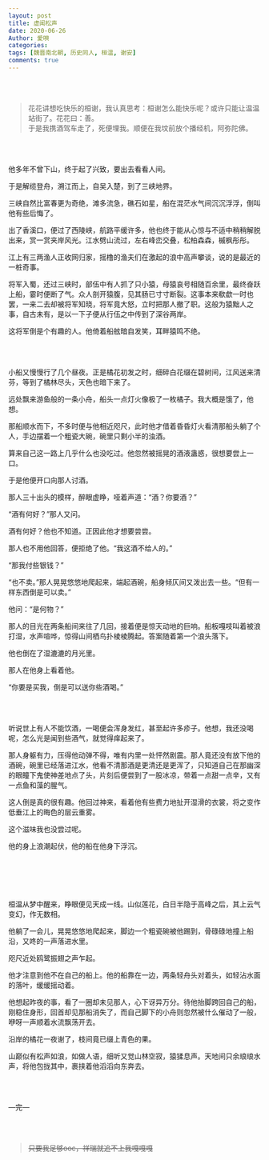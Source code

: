 ```yaml
---
layout: post
title: 虚闻松声
date: 2020-06-26
Author: 愛唄
categories: 
tags: [魏晋南北朝, 历史同人, 桓温, 谢安]
comments: true
--- 
```


<br>
<br>

>花花讲想吃快乐的桓谢，我认真思考：桓谢怎么能快乐呢？或许只能让温温站街了。花花曰：善。  
于是我携酒驾车走了，死便埋我。顺便在我坟前放个播经机，阿弥陀佛。

<br>
<br>

他多年不曾下山，终于起了兴致，要出去看看人间。

于是解缆登舟，溯江而上，自吴入楚，到了三峡地界。

三峡自然比富春更为奇绝，滩多流急，礁石如星，船在混茫水气间沉沉浮浮，倒叫他有些后悔了。

出了香溪口，便过了西陵峡，航路平缓许多，他也终于能从心惊与不适中稍稍解脱出来，赏一赏夹岸风光。江水劈山流过，左右峰峦交叠，松柏森森，槭枫彤彤。

江上有三两渔人正收网归家，摇橹的渔夫们在激起的浪中高声攀谈，说的是最近的一桩奇事。

将军入蜀，还过三峡时，部伍中有人抓了只小猿，母猿哀号相随百余里，最终奋跃上船，霎时便断了气。众人剖开猿腹，见其肠已寸寸断裂。这事本来欷歔一时也罢，一来二去却被将军知晓，将军竟大怒，立时把那人撤了职。这般为猿黜人之事，自古未有，是以一下子便从行伍之中传到了深谷两岸。

这将军倒是个有趣的人。他倚着船舷暗自发笑，耳畔猿鸣不绝。

<br>
<br>

小船又慢慢行了几个昼夜。正是橘花初发之时，细碎白花缀在碧树间，江风送来清芬，等到了橘林尽头，天色也暗下来了。

远处飘来游鱼般的一条小舟，船头一点灯火像极了一枚橘子。我大概是饿了，他想。

那船顺水而下，不多时便与他相近咫尺，此时他才借着昏昏灯火看清那船头躺了个人，手边摆着一个粗瓷大碗，碗里只剩小半的浊酒。

算来自己这一路上几乎什么也没吃过。他忽然被摇晃的酒液蛊惑，很想要尝上一口。

于是他便开口向那人讨酒。

那人三十出头的模样，醉眼虚睁，哑着声道：“酒？你要酒？”

“酒有何好？”那人又问。

酒有何好？他也不知道。正因此他才想要尝尝。

那人也不用他回答，便拒绝了他。“我这酒不给人的。”

“那我付些银钱？”

“也不卖。”那人晃晃悠悠地爬起来，端起酒碗，船身倾仄间又泼出去一些。“但有一样东西倒是可以卖。”

他问：“是何物？”

那人的目光在两条船间来往了几回，接着便是惊天动地的巨响。船板嘎吱叫着被浪打湿，水声喧哗，惊得山间栖鸟扑棱棱腾起。答案随着第一个浪头落下。

他也倒在了湿漉漉的月光里。

那人在他身上看着他。

“你要是买我，倒是可以送你些酒喝。”

<br>
<br>

听说世上有人不能饮酒，一喝便会浑身发红，甚至起许多疹子。他想，我还没喝呢，怎么光是闻到些酒气，就觉得痒起来了。

那人身躯有力，压得他动弹不得，唯有内里一处怦然剧震。那人竟还没有放下他的酒碗，碗里已经落进江水，他看不清那酒是更清还是更浑了，只知道自己在那幽深的眼瞳下鬼使神差地点了头，片刻后便尝到了一股冰凉，带着一点甜一点辛，又有一点鱼和藻的腥气。

这人倒是真的很有趣。他回过神来，看着他有些费力地扯开湿滑的衣裳，将之变作低垂江上的晦色的层云重雾。

这个滋味我也没尝过呢。

他的身上浪潮起伏，他的船在他身下浮沉。

<br>
<br>

<br>
<br>

桓温从梦中醒来，睁眼便见天成一线。山似莲花，白日半隐于高峰之后，其上云气变幻，作无数相。

他躺了一会儿，晃晃悠悠地爬起来，脚边一个粗瓷碗被他踢到，骨碌碌地撞上船沿，又咚的一声落进水里。

咫尺近处鸥鹭振翅之声乍起。

他才注意到他不在自己的船上。他的船靠在一边，两条轻舟头对着头，如轻沾水面的落叶，缓缓摇动着。

他想起昨夜的事，看了一圈却未见那人，心下讶异万分。待他抬脚跨回自己的船，刚稳住身形，回首却见那船消失了，而自己脚下的小舟则忽然被什么催动了一般，咿呀一声顺着水流飘荡开去。

沿岸的橘花一夜谢了，枝间竟已缀上青色的果。

山巅似有松声如浪，如做人语，细听又觉山林空寂，猿猱息声。天地间只余琅琅水声，将他包拢其中，裹挟着他滔滔向东奔去。

<br>
<br>

—完—

<br>
<br>

>~~只要我足够ooc，祥瑞就追不上我嘎嘎嘎~~

<br>
